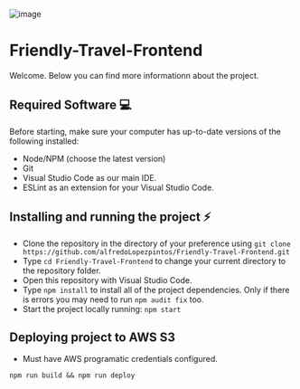 ![image](http://34.133.144.217/buildStatus/icon?job=Friendly-Frontend)

# Friendly-Travel-Frontend

Welcome. Below you can find more informationn about the project.

<!-- TODO: MAKE PUBLIC WHEN LINK (Github-page) IS READY -->
<!--You can see the running app following this link: Github-page
//Or set it up locally:-->

## Required Software :computer:

Before starting, make sure your computer has up-to-date versions of the following installed:

- Node/NPM (choose the latest version)
- Git
- Visual Studio Code as our main IDE.
- ESLint as an extension for your Visual Studio Code.

## Installing and running the project :zap:

- Clone the repository in the directory of your preference using `git clone https://github.com/alfredoLopezpintos/Friendly-Travel-Frontend.git`
- Type `cd Friendly-Travel-Frontend` to change your current directory to the repository folder.
- Open this repository with Visual Studio Code.
- Type `npm install` to install all of the project dependencies. Only if there is errors you may need to run `npm audit fix` too.
- Start the project locally running: `npm start`

## Deploying project to AWS S3

- Must have AWS programatic credentials configured.

`npm run build && npm run deploy`
